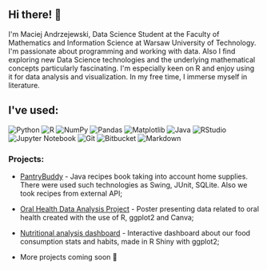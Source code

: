 ## Hi there! 👋

I'm Maciej Andrzejewski, Data Science Student at the Faculty of Mathematics and Information Science at Warsaw University of Technology. I'm passionate about programming and working with data. Also I find exploring new Data Science technologies and the underlying mathematical concepts particularly fascinating. I'm especially keen on R and enjoy using it for data analysis and visualization. In my free time, I immerse myself in literature.

## I've used:

![Python](https://img.shields.io/badge/python-3670A0?style=for-the-badge&logo=python&logoColor=ffdd54) ![R](https://img.shields.io/badge/r-%23276DC3.svg?style=for-the-badge&logo=r&logoColor=white) ![NumPy](https://img.shields.io/badge/numpy-%23013243.svg?style=for-the-badge&logo=numpy&logoColor=white) ![Pandas](https://img.shields.io/badge/pandas-%23150458.svg?style=for-the-badge&logo=pandas&logoColor=white) ![Matplotlib](https://img.shields.io/badge/Matplotlib-%23ffffff.svg?style=for-the-badge&logo=Matplotlib&logoColor=black) ![Java](https://img.shields.io/badge/java-%23ED8B00.svg?style=for-the-badge&logo=openjdk&logoColor=white) ![RStudio](https://camo.githubusercontent.com/cf8ff9768b611b8cd6a5d5f3fe6e62a98206b0254d8208ca5be9b825c1cbf8f7/68747470733a2f2f696d672e736869656c64732e696f2f62616467652f5253747564696f2d3432383546343f7374796c653d666f722d7468652d6261646765266c6f676f3d7273747564696f266c6f676f436f6c6f723d7768697465) ![Jupyter Notebook](https://camo.githubusercontent.com/0e0f1fb94d3602f6c88fc264493c7c72452fbe16df2f6ba0052ebf2fac6d0663/68747470733a2f2f696d672e736869656c64732e696f2f62616467652f6a7570797465722d2532334641304630302e7376673f7374796c653d666f722d7468652d6261646765266c6f676f3d6a757079746572266c6f676f436f6c6f723d7768697465) ![Git](https://img.shields.io/badge/git-%23F05033.svg?style=for-the-badge&logo=git&logoColor=white) ![Bitbucket](https://img.shields.io/badge/bitbucket-%230047B3.svg?style=for-the-badge&logo=bitbucket&logoColor=white) ![Markdown](https://img.shields.io/badge/markdown-%23000000.svg?style=for-the-badge&logo=markdown&logoColor=white) 

### Projects:

* [PantryBuddy](https://github.com/andrzejewskimaciej/PantryBuddy) - Java recipes book taking into account home supplies. There were used such technologies as Swing, JUnit, SQLite. Also we took recipes from external API;

* [Oral Health Data Analysis Project](https://github.com/andrzejewskimaciej/Projects/tree/main/DataVisualizationTechniquesProjects/Project%201%20%20-%20Poster) - Poster presenting data related to oral health created with the use of R, ggplot2 and Canva;

* [Nutritional analysis dashboard](https://github.com/andrzejewskimaciej/Projects/tree/main/DataVisualizationTechniquesProjects/Project%202%20-%20Dashboard%20about%20us) - Interactive dashboard about  our food consumption stats and habits, made in R Shiny with ggplot2;

* More projects coming soon 👀



<!-- Proudly created with GPRM ( https://gprm.itsvg.in ) -->
